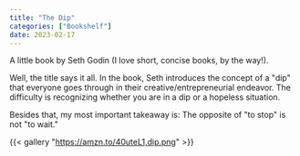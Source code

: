 ```yaml
---
title: "The Dip"
categories: ["Bookshelf"]
date: 2023-02-17
---
```


A little book by Seth Godin (I love short, concise books, by the way!).

Well, the title says it all. In the book, Seth introduces the concept of a "dip" that everyone goes through in their creative/entrepreneurial endeavor. The difficulty is recognizing whether you are in a dip or a hopeless situation.

Besides that, my most important takeaway is: The opposite of "to stop" is not "to wait."

{{< gallery "https://amzn.to/40uteL1,dip.png" >}}
